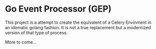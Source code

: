 # Go Event Processor (GEP)

This project is a attempt to create the equivalent of a Celery Envinment in an idomatic golang fashion.  It is
not a true replacement but a modernized version of that type of process.

More to come...
